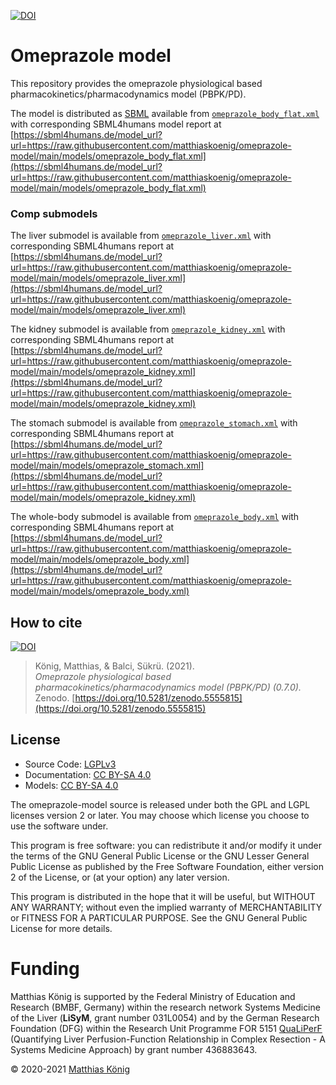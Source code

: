 [![DOI](https://zenodo.org/badge/DOI/10.5281/zenodo.5555814.svg)](https://doi.org/10.5281/zenodo.5555814)

# Omeprazole model
This repository provides the omeprazole physiological based pharmacokinetics/pharmacodynamics model (PBPK/PD).


The model is distributed as [SBML](http://sbml.org) available from [`omeprazole_body_flat.xml`](./models/omeprazole_body_flat.xml) with 
corresponding SBML4humans model report at [https://sbml4humans.de/model_url?url=https://raw.githubusercontent.com/matthiaskoenig/omeprazole-model/main/models/omeprazole_body_flat.xml](https://sbml4humans.de/model_url?url=https://raw.githubusercontent.com/matthiaskoenig/omeprazole-model/main/models/omeprazole_body_flat.xml)

### Comp submodels
The liver submodel is available from [`omeprazole_liver.xml`](./models/omeprazole_liver.xml) with corresponding SBML4humans report at
[https://sbml4humans.de/model_url?url=https://raw.githubusercontent.com/matthiaskoenig/omeprazole-model/main/models/omeprazole_liver.xml](https://sbml4humans.de/model_url?url=https://raw.githubusercontent.com/matthiaskoenig/omeprazole-model/main/models/omeprazole_liver.xml)

The kidney submodel is available from [`omeprazole_kidney.xml`](./models/omeprazole_kidney.xml) with corresponding SBML4humans report at
[https://sbml4humans.de/model_url?url=https://raw.githubusercontent.com/matthiaskoenig/omeprazole-model/main/models/omeprazole_kidney.xml](https://sbml4humans.de/model_url?url=https://raw.githubusercontent.com/matthiaskoenig/omeprazole-model/main/models/omeprazole_kidney.xml)

The stomach submodel is available from [`omeprazole_stomach.xml`](./models/omeprazole_stomach.xml) with corresponding SBML4humans report at
[https://sbml4humans.de/model_url?url=https://raw.githubusercontent.com/matthiaskoenig/omeprazole-model/main/models/omeprazole_stomach.xml](https://sbml4humans.de/model_url?url=https://raw.githubusercontent.com/matthiaskoenig/omeprazole-model/main/models/omeprazole_kidney.xml)

The whole-body submodel is available from [`omeprazole_body.xml`](./models/omeprazole_body.xml) with corresponding SBML4humans report at
[https://sbml4humans.de/model_url?url=https://raw.githubusercontent.com/matthiaskoenig/omeprazole-model/main/models/omeprazole_body.xml](https://sbml4humans.de/model_url?url=https://raw.githubusercontent.com/matthiaskoenig/omeprazole-model/main/models/omeprazole_body.xml)

## How to cite
[![DOI](https://zenodo.org/badge/DOI/10.5281/zenodo.5555814.svg)](https://doi.org/10.5281/zenodo.5555814)

> König, Matthias, & Balci, Sükrü. (2021).  
> *Omeprazole physiological based pharmacokinetics/pharmacodynamics model (PBPK/PD) (0.7.0).*   
> Zenodo. [https://doi.org/10.5281/zenodo.5555815](https://doi.org/10.5281/zenodo.5555815)

## License

* Source Code: [LGPLv3](http://opensource.org/licenses/LGPL-3.0)
* Documentation: [CC BY-SA 4.0](http://creativecommons.org/licenses/by-sa/4.0/)
* Models: [CC BY-SA 4.0](http://creativecommons.org/licenses/by-sa/4.0/)

The omeprazole-model source is released under both the GPL and LGPL licenses version 2 or
later. You may choose which license you choose to use the software under.

This program is free software: you can redistribute it and/or modify it under
the terms of the GNU General Public License or the GNU Lesser General Public
License as published by the Free Software Foundation, either version 2 of the
License, or (at your option) any later version.

This program is distributed in the hope that it will be useful, but WITHOUT ANY
WARRANTY; without even the implied warranty of MERCHANTABILITY or FITNESS FOR A
PARTICULAR PURPOSE. See the GNU General Public License for more details.

Funding
=======
Matthias König is supported by the Federal Ministry of Education and Research (BMBF, Germany)
within the research network Systems Medicine of the Liver (**LiSyM**, grant number 031L0054)
and by the German Research Foundation (DFG) within the Research Unit Programme FOR 5151
[QuaLiPerF](https://qualiperf.de) (Quantifying Liver Perfusion-Function Relationship in Complex Resection -
A Systems Medicine Approach) by grant number 436883643.

© 2020-2021 [Matthias König](https://livermetabolism.com)
